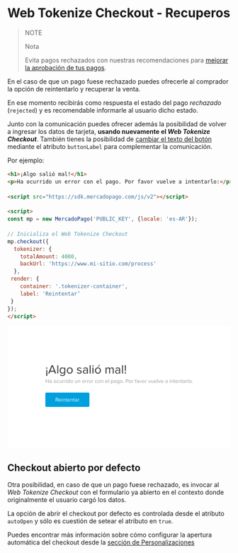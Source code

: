 # Web Tokenize Checkout - Recuperos

> NOTE
>
> Nota
>
> Evita pagos rechazados con nuestras recomendaciones para [mejorar la aprobación de tus pagos](https://www.mercadopago[FAKER][URL][DOMAIN]/developers/es/guides/manage-account/account/payment-rejections).

En el caso de que un pago fuese rechazado puedes ofrecerle al comprador la opción de reintentarlo y recuperar la venta.

En ese momento recibirás como respuesta el estado del pago *rechazado* (`rejected`) y es recomendable informarle al usuario dicho estado.

Junto con la comunicación puedes ofrecer además la posibilidad de volver a ingresar los datos de tarjeta, **usando nuevamente el _Web Tokenize Checkout_**. También tienes la posibilidad de [cambiar el texto del botón](https://www.mercadopago[FAKER][URL][DOMAIN]/developers/es/guides/online-payments/web-tokenize-checkout/personalization) mediante el atributo `buttonLabel` para complementar la comunicación.

Por ejemplo:

```html
<h1>¡Algo salió mal!</h1>
<p>Ha ocurrido un error con el pago. Por favor vuelve a intentarlo:</p>

<script src="https://sdk.mercadopago.com/js/v2"></script>

<script>
const mp = new MercadoPago('PUBLIC_KEY', {locale: 'es-AR'});

// Inicializa el Web Tokenize Checkout
mp.checkout({
  tokenizer: {
    totalAmount: 4000,
    backUrl: 'https://www.mi-sitio.com/process'
  },
 render: {
    container: '.tokenizer-container',
    label: 'Reintentar’ 
 }
});
</script>
```

![Recuperos Mercado Pago Web Tokenize Checkout](/images/cow/cow-recovery-page.png)

## Checkout abierto por defecto

Otra posibilidad, en caso de que un pago fuese rechazado, es invocar al *Web Tokenize Checkout* con el formulario ya abierto en el contexto donde originalmente el usuario cargó los datos.

La opción de abrir el checkout por defecto es controlada desde el atributo `autoOpen` y sólo es cuestión de setear el atributo en `true`.

Puedes encontrar más información sobre cómo configurar la apertura automática del checkout desde la [sección de Personalizaciones](https://www.mercadopago[FAKER][URL][DOMAIN]/developers/es/guides/online-payments/web-tokenize-checkout/personalization#bookmark_apertura_del_web_tokenize_checkout)

